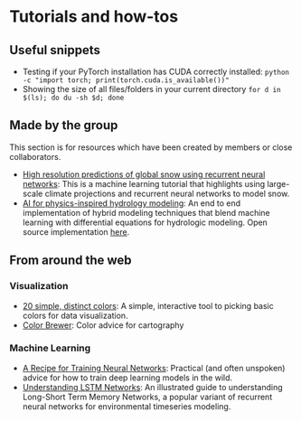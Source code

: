 # Tutorials and how-tos

## Useful snippets

- Testing if your PyTorch installation has CUDA correctly installed: `python -c "import torch; print(torch.cuda.is_available())"`
- Showing the size of all files/folders in your current directory `for d in $(ls); do du -sh $d; done`

## Made by the group
This section is for resources which have been created by members or close collaborators.

- [High resolution predictions of global snow using recurrent neural networks](https://github.com/geo-smart/global_lstm_swe_modeling#high-resolution-predictions-of-global-snow-using-recurrent-neural-networks): This is a machine learning tutorial that highlights using large-scale climate projections and recurrent neural networks to model snow.
- [AI for physics-inspired hydrology modeling](https://www.sciencedirect.com/science/article/abs/pii/B9780323917377000062?via%3Dihub): An end to end implementation of hybrid modeling techniques that blend machine learning with differential equations for hydrologic modeling. Open source implementation [here](https://github.com/earth-artificial-intelligence/earth_ai_book_materials/tree/main/chapter_07).

## From around the web
### Visualization

- [20 simple, distinct colors](https://sashamaps.net/docs/resources/20-colors/): A simple, interactive tool to picking basic colors for data visualization.
- [Color Brewer](https://colorbrewer2.org/#type=sequential&scheme=BuGn&n=3): Color advice for cartography

### Machine Learning

- [A Recipe for Training Neural Networks](http://karpathy.github.io/2019/04/25/recipe/): Practical (and often unspoken) advice for how to train deep learning models in the wild.
- [Understanding LSTM Networks](https://colah.github.io/posts/2015-08-Understanding-LSTMs/): An illustrated guide to understanding Long-Short Term Memory Networks, a popular variant of recurrent neural networks for environmental timeseries modeling.
